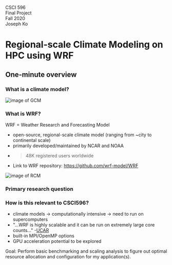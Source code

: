 CSCI 596<br/>
Final Project<br/>
Fall 2020<br/>
Joseph Ko

# Regional-scale Climate Modeling on HPC using WRF

## One-minute overview

### What is a climate model?
![image of GCM](image.png)

### What is WRF?

WRF = Weather Research and Forecasting Model 
- open-source, regional-scale climate model (ranging from ~city to continental scale)
- primarily developed/maintained by NCAR and NOAA
- >48K registered users worldwide
- Link to WRF repository: https://github.com/wrf-model/WRF

![image of RCM](image.png)

### Primary research question

### How is this relevant to CSCI596?
- climate models -> computationally intensive -> need to run on supercomputers
- "...WRF is highly scalable and it can be run on extremely large core counts..." -[UCAR](https://www2.cisl.ucar.edu/resources/optimizing-wrf-performance)
- built-in MPI/OpenMP options
- GPU acceleration potential to be explored

Goal: Perform basic benchmarking and scaling analysis to figure out optimal resource allocation and configuration for my application(s).
